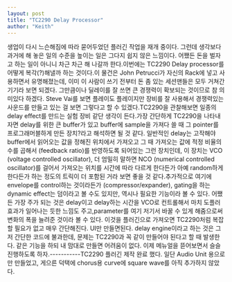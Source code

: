 ```yaml
---
layout: post
title: "TC2290 Delay Processor"
author: "Keith"
---
```


생업이 다시 느슨해짐에 따라 묻어두었던 플러긴 작업을 재개 중이다. 그런데 생각보다 과거에 해 놓은 일의 수준을 높이는 일은 그다지 쉽지 않은 느낌이다. 어쨌든 돈을 벌자고 하는 일이 아니니 차근 차근 해 나갈까 한다.이번에는 TC2290 Delay processor를 어떻게 복각(?)해낼까 하는 것이다.이 물건은 John Petrucci가 자신의 Rack에 넣고 사용하면서 유명해졌는데, 이미 이 사람이 쓰기 전부터 돈 좀 있는 세션맨들은 모두 거쳐간 기기라 보면 되겠다. 그만큼이나 딜레이를 잘 쓰면 큰 경쟁력이 확보되는 것이므로 참 의미있다 하겠다. Steve Vai를 보면 플레이도 플레이지만 장비를 잘 사용해서 경쟁력있는 사운드를 만들고 있는 걸 보면 그렇다고 할 수 있겠다.TC2290을 관찰해보면 일종의 delay effect를 만드는 실험 장비 같단 생각이 든다.가장 간단하게 TC2290을 나타내자면 delay를 위한 큰 buffer가 있고 buffer에 sample을 가져다 쓸 때 그 pointer를 프로그래머블하게 만든 장치?라고 해석하면 될 것 같다. 일반적인 delay는 고작해야 buffer에서 읽어오는 값을 정해진 위치에서 가져오고 그 때 가져오는 값에 적정 비율의 수를 곱해서 (feedback ratio)를 반영하도록 되어있는 그런 장치인데, 이 장치는 VCO (voltage controlled oscillator), 더 엄밀히 말하면 NCO (numerical controlled oscillator)를 걸어서 가져오는 위치를 시간에 따라 다르게 한다든가 아예 random하게 한다든가 하는 정도의 트릭이 더 포함된 거라 보면 좋을 것 같다.추가적으로 여기에 envelope를 control하는 것이라든가 (compressor/expander), gating을 하는 dynamic effect는 덤이라고 볼 수도 있지만, 역시나 필요한 기능이라 볼 수 있다. 어쨌든 가장 주가 되는 것은 delay이고 delay하는 시간을 VCO로 컨트롤해서 마치 도플러 효과가 일어나는 듯한 느낌도 주고,parameter를 여기 저기서 바꿀 수 있게 해줌으로써 변화의 폭을 늘려준 것이라 볼 수 있다. 이것을 플러긴으로 가져오면 TC2290처럼 복잡할 필요가 없고 매우 간단해진다. UI만 만들면된다. delay engine이라고 하는 것은 그저 간단한 코드에 불과한데, 문제는 TC2290과 꼭 같이 만들어야 된다고 할 때 발생한다. 같은 기능을 하되 내 맘대로 만들면 어려움이 없다. 이제 메뉴얼을 뜯어보면서 슬슬 진행하도록 하자.-----------TC2290 플러긴 제작 완료 했다. 일단 Audio Unit 용으로만 만들었고, 게으른 덕택에 chorus용 curve에 square wave를 아직 추가하지 않았다.

